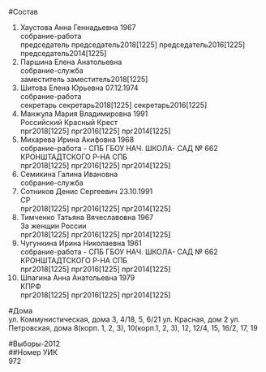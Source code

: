 #Состав  
1. Хаустова Анна Геннадьевна 1967  
    собрание-работа  
    председатель председатель2018[1225] председатель2016[1225] председатель2014[1225]  
2. Паршина Елена Анатольевна  
    собрание-служба  
    заместитель заместитель2018[1225]  
3. Шитова Елена Юрьевна 07.12.1974  
    собрание-работа  
    секретарь секретарь2018[1225] секретарь2016[1225]  
4. Манжула Мария Владимировна 1991  
    Российский Красный Крест  
    прг2018[1225] прг2016[1225] прг2014[1225]  
5. Михарева Ирина Акифовна 1968  
    собрание-работа - СПБ ГБОУ НАЧ. ШКОЛА- САД № 662 КРОНШТАДТСКОГО Р-НА СПБ  
    прг2018[1225] прг2016[1225] прг2014[1225]  
6. Семикина Галина Ивановна  
    собрание-служба  
7. Сотников Денис Сергеевич 23.10.1991  
    СР  
    прг2018[1225] прг2016[1225] прг2014[1225]  
8. Тимченко Татьяна Вячеславовна 1967  
    За женщин России  
    прг2018[1225] прг2016[1225] прг2014[1225]  
9. Чугункина Ирина Николаевна 1961  
    собрание-работа - СПБ ГБОУ НАЧ. ШКОЛА- САД № 662 КРОНШТАДТСКОГО Р-НА СПБ  
    прг2018[1225] прг2016[1225] прг2014[1225]  
10. Шпагина Анна Анатольевна 1979  
    КПРФ  
    прг2018[1225] прг2016[1225] прг2014[1225]  
  
#Дома  
ул. Коммунистическая, дома 3, 4/18, 5, 6/21 ул. Красная, дом 2 ул. Петровская, дома 8(корп. 1, 2, 3), 10(корп.1, 2, 3), 12, 12/4, 15, 16/2, 17, 19  
  
#Выборы-2012  
##Номер УИК  
972  
